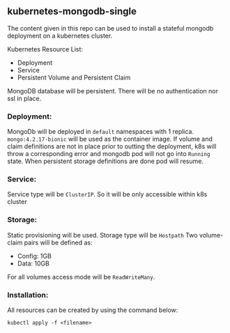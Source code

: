 ## kubernetes-mongodb-single

The content given in this repo can be used to install a stateful mongodb deployment on a kubernetes cluster.

Kubernetes Resource List:

- Deployment
- Service
- Persistent Volume and Persistent Claim

MongoDB database will be persistent. There will be no authentication nor ssl in place.

### Deployment:
MongoDb will be deployed in `default` namespaces with 1 replica. `mongo:4.2.17-bionic` will be used as the container image. If volume and claim definitions are not in place prior to outting the deployment, k8s will throw a corresponding error and mongodb pod will not go into `Running` state. When persistent storage definitions are done pod will resume.

### Service:
Service type will be `ClusterIP`. So it will be only accessible within k8s cluster

### Storage:
Static provisioning will be used. Storage type will be `Hostpath` Two volume-claim pairs will be defined as:

- Config: 1GB
- Data: 10GB

For all volumes access mode will be `ReadWriteMany`.

### Installation:
All resources can be created by using the command below:

~~~
kubectl apply -f <filename>

~~~
